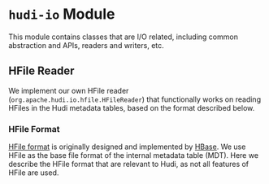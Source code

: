 <!--
 * Licensed to the Apache Software Foundation (ASF) under one
 * or more contributor license agreements.  See the NOTICE file
 * distributed with this work for additional information
 * regarding copyright ownership.  The ASF licenses this file
 * to you under the Apache License, Version 2.0 (the
 * "License"); you may not use this file except in compliance
 * with the License.  You may obtain a copy of the License at
 *
 *   http://www.apache.org/licenses/LICENSE-2.0
 *
 * Unless required by applicable law or agreed to in writing,
 * software distributed under the License is distributed on an
 * "AS IS" BASIS, WITHOUT WARRANTIES OR CONDITIONS OF ANY
 * KIND, either express or implied.  See the License for the
 * specific language governing permissions and limitations
 * under the License.
-->

# `hudi-io` Module

This module contains classes that are I/O related, including common abstraction and APIs, readers and writers, etc.

## HFile Reader

We implement our own HFile reader (`org.apache.hudi.io.hfile.HFileReader`) that functionally works on reading HFiles
in the Hudi metadata tables, based on the format described below.

### HFile Format

[HFile format](https://hbase.apache.org/book.html#_hfile_format_2) is originally designed and implemented
by [HBase](https://hbase.apache.org/). We use HFile as the base file format of the internal metadata table (MDT). Here
we describe the HFile format that are relevant to Hudi, as not all features of HFile are used.







